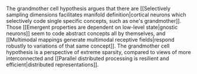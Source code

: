 ---
---

The grandmother cell hypothesis argues that there are [[Selectively sampling dimensions facilitates manifold definition|cortical neurons which selectively code single specific concepts, such as one's grandmother]]. Those [[Emergent properties are dependent on low-level state|gnostic neurons]] seem to code abstract concepts all by themselves, and [[Multimodal mappings generate multimodal receptive fields|respond robustly to variations of that same concept]]. The grandmother cell hypothesis is a perspective of extreme sparsity, compared to views of more interconnected and [[Parallel distributed processing is resilient and efficient|distributed representations]].